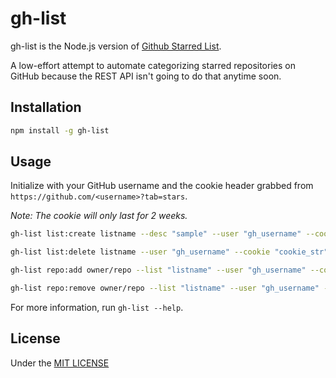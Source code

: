 # gh-list

gh-list is the Node.js version of [Github Starred List](https://github.com/haile01/github-starred-list).

A low-effort attempt to automate categorizing starred repositories on GitHub because the REST API isn't going to do that anytime soon.

## Installation

```bash
npm install -g gh-list
```

## Usage

Initialize with your GitHub username and the cookie header grabbed from `https://github.com/<username>?tab=stars`.

*Note: The cookie will only last for 2 weeks.*

```bash
gh-list list:create listname --desc "sample" --user "gh_username" --cookie "cookie_str"

gh-list list:delete listname --user "gh_username" --cookie "cookie_str"

gh-list repo:add owner/repo --list "listname" --user "gh_username" --cookie "cookie_str"

gh-list repo:remove owner/repo --list "listname" --user "gh_username" --cookie "cookie_str
```

For more information, run `gh-list --help`.

## License

Under the [MIT LICENSE](LICENSE.md)
